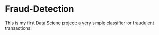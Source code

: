 # Fraud-Detection

This is my first Data Sciene project: a very simple classifier for fraudulent transactions.
